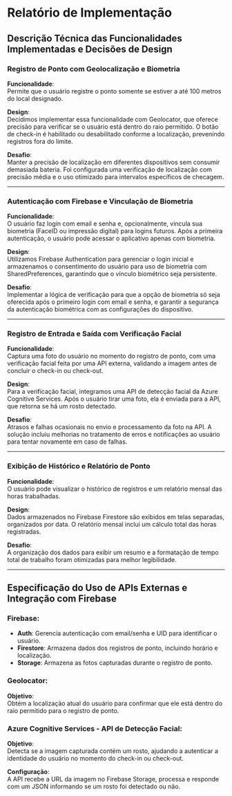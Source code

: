 # Relatório de Implementação

## Descrição Técnica das Funcionalidades Implementadas e Decisões de Design

### Registro de Ponto com Geolocalização e Biometria
**Funcionalidade**:  
Permite que o usuário registre o ponto somente se estiver a até 100 metros do local designado.

**Design**:  
Decidimos implementar essa funcionalidade com Geolocator, que oferece precisão para verificar se o usuário está dentro do raio permitido. O botão de check-in é habilitado ou desabilitado conforme a localização, prevenindo registros fora do limite.

**Desafio**:  
Manter a precisão de localização em diferentes dispositivos sem consumir demasiada bateria. Foi configurada uma verificação de localização com precisão média e o uso otimizado para intervalos específicos de checagem.

---

### Autenticação com Firebase e Vinculação de Biometria
**Funcionalidade**:  
O usuário faz login com email e senha e, opcionalmente, vincula sua biometria (FaceID ou impressão digital) para logins futuros. Após a primeira autenticação, o usuário pode acessar o aplicativo apenas com biometria.

**Design**:  
Utilizamos Firebase Authentication para gerenciar o login inicial e armazenamos o consentimento do usuário para uso de biometria com SharedPreferences, garantindo que o vínculo biométrico seja persistente.

**Desafio**:  
Implementar a lógica de verificação para que a opção de biometria só seja oferecida após o primeiro login com email e senha, e garantir a segurança da autenticação biométrica com as configurações do dispositivo.

---

### Registro de Entrada e Saída com Verificação Facial
**Funcionalidade**:  
Captura uma foto do usuário no momento do registro de ponto, com uma verificação facial feita por uma API externa, validando a imagem antes de concluir o check-in ou check-out.

**Design**:  
Para a verificação facial, integramos uma API de detecção facial da Azure Cognitive Services. Após o usuário tirar uma foto, ela é enviada para a API, que retorna se há um rosto detectado.

**Desafio**:  
Atrasos e falhas ocasionais no envio e processamento da foto na API. A solução incluiu melhorias no tratamento de erros e notificações ao usuário para tentar novamente em caso de falhas.

---

### Exibição de Histórico e Relatório de Ponto
**Funcionalidade**:  
O usuário pode visualizar o histórico de registros e um relatório mensal das horas trabalhadas.

**Design**:  
Dados armazenados no Firebase Firestore são exibidos em telas separadas, organizados por data. O relatório mensal inclui um cálculo total das horas registradas.

**Desafio**:  
A organização dos dados para exibir um resumo e a formatação de tempo total de trabalho foram otimizadas para melhor legibilidade.

---

## Especificação do Uso de APIs Externas e Integração com Firebase

### Firebase:
- **Auth**: Gerencia autenticação com email/senha e UID para identificar o usuário.
- **Firestore**: Armazena dados dos registros de ponto, incluindo horário e localização.
- **Storage**: Armazena as fotos capturadas durante o registro de ponto.

### Geolocator:
**Objetivo**:  
Obtém a localização atual do usuário para confirmar que ele está dentro do raio permitido para o registro de ponto.

### Azure Cognitive Services - API de Detecção Facial:
**Objetivo**:  
Detecta se a imagem capturada contém um rosto, ajudando a autenticar a identidade do usuário no momento do check-in ou check-out.

**Configuração**:  
A API recebe a URL da imagem no Firebase Storage, processa e responde com um JSON informando se um rosto foi detectado ou não.
